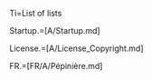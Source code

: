 Ti=List of lists

Startup.=[A/Startup.md]

License.=[A/License_Copyright.md]

FR.=[FR/A/Pépinière.md]